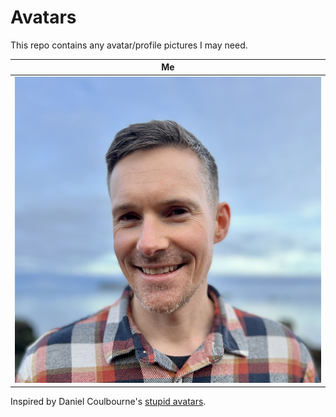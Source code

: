 # Avatars

This repo contains any avatar/profile pictures I may need.

| Me |
| -------- |
| ![Me](./avatars/me.png) |

Inspired by Daniel Coulbourne's [stupid avatars](https://github.com/DanielCoulbourne/avatars).
